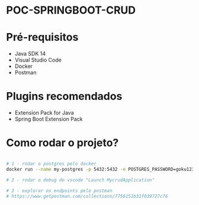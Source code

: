 # POC-SPRINGBOOT-CRUD

# Pré-requisitos
- Java SDK 14
- Visual Studio Code
- Docker
- Postman

# Plugins recomendados
- Extension Pack for Java
- Spring Boot Extension Pack

# Como rodar o projeto?
```bash

# 1 - rodar o postgres pelo docker
docker run --name my-postgres -p 5432:5432 -e POSTGRES_PASSWORD=goku123 -e POSTGRES_DB=student -d postgres

# 2 - rodar o debug do vscode "Launch MycrudApplication"

# 3 - explorar os endpoints pelo postman
# https://www.getpostman.com/collections/7756151b31f039727c76

```

